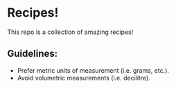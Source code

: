 # Recipes!

This repo is a collection of amazing recipes!

## Guidelines:

* Prefer metric units of measurement (i.e. grams, etc.).
* Avoid volumetric measurements (i.e. decilitre).
